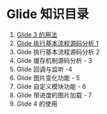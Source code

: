 # Glide 知识目录

1. [Glide 3 的用法](https://github.com/ZhangMiao147/android_learning_notes/blob/master/OpenSourceLibrary/Glide/Glide3的使用.md)
2. [Glide 执行基本流程源码分析 1](https://github.com/ZhangMiao147/android_learning_notes/blob/master/OpenSourceLibrary/Glide/Glide执行基本流程源码分析1.md)
3. Glide 执行基本流程源码分析 2
4. Glide 缓存机制源码分析 - 3
5. Glide 回调与监听 -4 
6. Glide 图片变化功能 - 5
7. Glide 自定义模块功能 - 6
8. Glide 带进度的图片加载 - 7
9. Glide 4 的使用